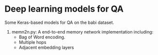 # Deep learning models for QA

Some Keras-based models for QA on the babi dataset.

1. memn2n.py: A end-to-end memory network implementation including:
	* Bag of Word encoding.
	* Multiple hops 
	* Adjacent embedding layers

